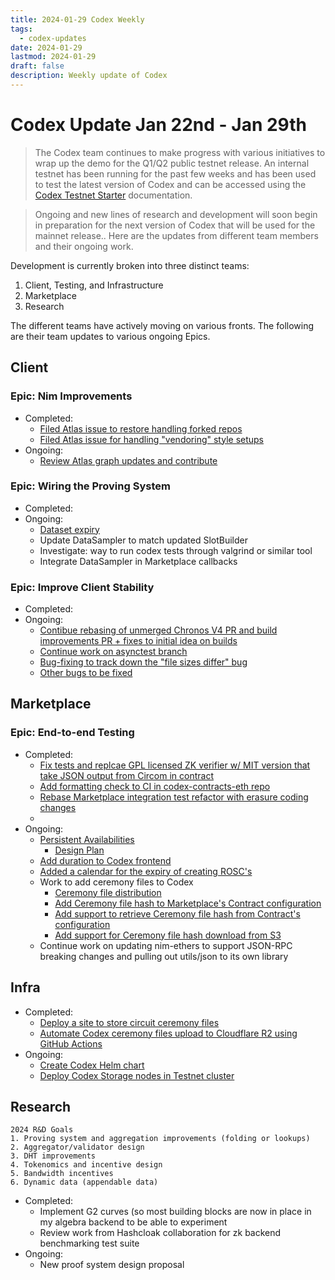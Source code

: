 ```yaml
---
title: 2024-01-29 Codex Weekly
tags:
  - codex-updates
date: 2024-01-29
lastmod: 2024-01-29
draft: false
description: Weekly update of Codex
---
```


# Codex Update Jan 22nd - Jan 29th

> The Codex team continues to make progress with various initiatives to wrap up the demo for the Q1/Q2 public testnet release. An internal testnet has been running for the past few weeks and has been used to test the latest version of Codex and can be accessed using the [Codex Testnet Starter](https://github.com/codex-storage/codex-testnet-starter) documentation.

> Ongoing and new lines of research and development will soon begin in preparation for the next version of Codex that will be used for the mainnet release.. Here are the updates from different team members and their ongoing work.

Development is currently broken into three distinct teams: 

1. Client, Testing, and Infrastructure
2. Marketplace 
3. Research

The different teams have actively moving on various fronts. The following are their team updates to various ongoing Epics.

## Client

### Epic: Nim Improvements
- Completed:
  - [Filed Atlas issue to restore handling forked repos](https://github.com/nim-lang/atlas/issues/103)
  - [Filed Atlas issue for handling "vendoring" style setups](https://github.com/nim-lang/atlas/issues/104)
- Ongoing:
  - [Review Atlas graph updates and contribute](https://github.com/nim-lang/atlas/issues/107)

### Epic: Wiring the Proving System
- Completed:
- Ongoing:
  - [Dataset expiry](https://github.com/codex-storage/nim-codex/pull/678)
  - Update DataSampler to match updated SlotBuilder
  - Investigate: way to run codex tests through valgrind or similar tool
  - Integrate DataSampler in Marketplace callbacks

### Epic: Improve Client Stability
- Completed:
- Ongoing:  
  - [Contibue rebasing of unmerged Chronos V4 PR and build improvements PR + fixes to initial idea on builds](https://github.com/codex-storage/nim-codex/pull/680)
  - [Continue work on asynctest branch](https://github.com/codex-storage/nim-codex/pull/671)
  - [Bug-fixing to track down the "file sizes differ" bug]()
  - [Other bugs to be fixed](https://github.com/codex-storage/nim-codex/issues/685)


## Marketplace

### Epic: End-to-end Testing
- Completed:
  - [Fix tests and replcae GPL licensed ZK verifier w/ MIT version that take JSON output from Circom in contract](https://github.com/codex-storage/codex-contracts-eth/pull/79)
  - [Add formatting check to CI in codex-contracts-eth repo](https://github.com/codex-storage/codex-contracts-eth/pull/80)
  - [Rebase Marketplace integration test refactor with erasure coding changes](https://github.com/codex-storage/nim-codex/pull/662)
  - 
- Ongoing:
  - [Persistent Availabilities](https://github.com/codex-storage/nim-codex/issues/467)
    - [Design Plan](https://github.com/codex-storage/nim-codex/issues/467#issuecomment-1894115147)
  - [Add duration to Codex frontend](https://github.com/codex-storage/codex-frontend/commit/bd2d2befbcee88b734ece774856436732f70875c)
  - [Added a calendar for the expiry of creating ROSC's](https://github.com/codex-storage/codex-frontend/commit/bf6cc85d55ce54588d8f20a39c9e96e243de13b3)
  - Work to add ceremony files to Codex
    - [Ceremony file distribution](https://github.com/codex-storage/codex-storage-proofs-circuits/pull/3)
    - [Add Ceremony file hash to Marketplace's Contract configuration](https://github.com/codex-storage/codex-storage-proofs-circuits/pull/4)
    - [Add support to retrieve Ceremony file hash from Contract's configuration](https://github.com/codex-storage/nim-codex/pull/684)
    - [Add support for Ceremony file hash download from S3](https://github.com/codex-storage/codex-contracts-eth/pull/81/files)
  - Continue work on updating nim-ethers to support JSON-RPC breaking changes and pulling out utils/json to its own library

## Infra

- Completed:
  - [Deploy a site to store circuit ceremony files](https://github.com/codex-storage/infra-codex/issues/122)
  - [Automate Codex ceremony files upload to Cloudflare R2 using GitHub Actions](https://github.com/codex-storage/infra-codex/issues/123)
- Ongoing:
  - [Create Codex Helm chart](https://github.com/codex-storage/infra-codex/issues/58)
  - [Deploy Codex Storage nodes in Testnet cluster](https://github.com/codex-storage/infra-codex/issues/115)

## Research
```
2024 R&D Goals
1. Proving system and aggregation improvements (folding or lookups)
2. Aggregator/validator design
3. DHT improvements
4. Tokenomics and incentive design
5. Bandwidth incentives
6. Dynamic data (appendable data)
```
- Completed:
  - Implement G2 curves (so most building blocks are now in place in my algebra backend to be able to experiment
  - Review work from Hashcloak collaboration for zk backend benchmarking test suite
- Ongoing:
  - New proof system design proposal